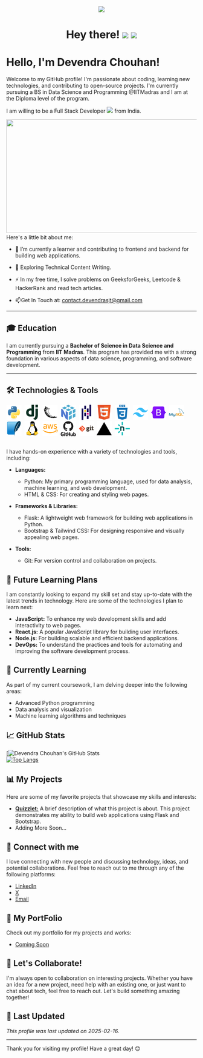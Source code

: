 <div id="header" align="center">
  <img src="https://media.giphy.com/media/M9gbBd9nbDrOTu1Mqx/giphy.gif" width="100"/>
<h1>
Hey there!
<img src="https://media.giphy.com/media/hvRJCLFzcasrR4ia7z/giphy.gif" width="30px"/>
<img src="https://media.giphy.com/media/WUlplcMpOCEmTGBtBW/giphy.gif" width="30px"/>
</h1>
</div>

# Hello, I'm Devendra Chouhan!

Welcome to my GitHub profile! I'm passionate about coding, learning new technologies, and contributing to open-source projects. I'm currently pursuing a BS in Data Science and Programming @IITMadras and I am at the Diploma level of the program.

I am willing to be a Full Stack Developer <img src="https://media.giphy.com/media/WUlplcMpOCEmTGBtBW/giphy.gif" width="30"> from India.

<div align="center">
  <img src="https://media.giphy.com/media/dWesBcTLavkZuG35MI/giphy.gif" width="600" height="300"/>
</div>
 Here's a little bit about me:

- :telescope: I’m currently a learner and contributing to frontend and backend for building web applications.

- :seedling: Exploring Technical Content Writing.

- :zap: In my free time, I solve problems on GeeksforGeeks, Leetcode & HackerRank and read tech articles.

- :mailbox:Get In Touch at: contact.devendrasjt@gmail.com

---

## 🎓 Education

I am currently pursuing a **Bachelor of Science in Data Science and Programming** from **IIT Madras**. This program has provided me with a strong foundation in various aspects of data science, programming, and software development. 

---

## 🛠️ Technologies & Tools

<div>
  <a href="https://www.python.org/doc/"><img src="https://github.com/devicons/devicon/blob/master/icons/python/python-original.svg" title="Python" alt="Python" width="40" height="40"/></a>&nbsp;
  <a href="https://docs.djangoproject.com/"><img src="https://github.com/devicons/devicon/blob/master/icons/django/django-plain.svg" title="Django" alt="Django" width="40" height="40"/></a>&nbsp;
  <a href="https://flask.palletsprojects.com/en/2.0.x/"><img src="https://github.com/devicons/devicon/blob/master/icons/flask/flask-original.svg" title="Flask" alt="Flask" width="40" height="40"/></a>&nbsp;
  <a href="https://numpy.org/doc/"><img src="https://github.com/devicons/devicon/blob/master/icons/numpy/numpy-original.svg" title="Numpy" alt="Numpy" width="40" height="40"/></a>&nbsp;
  <a href="https://pandas.pydata.org/docs/"><img src="https://github.com/devicons/devicon/blob/master/icons/pandas/pandas-original.svg" title="Pandas" alt="Pandas" width="40" height="40"/></a>&nbsp;
  <a href="https://developer.mozilla.org/en-US/docs/Web/HTML"><img src="https://github.com/devicons/devicon/blob/master/icons/html5/html5-original.svg" title="HTML5" alt="HTML" width="40" height="40"/></a>&nbsp;
  <a href="https://developer.mozilla.org/en-US/docs/Web/CSS"><img src="https://github.com/devicons/devicon/blob/master/icons/css3/css3-plain-wordmark.svg" title="CSS3" alt="CSS" width="40" height="40"/></a>&nbsp;
  <a href="https://tailwindcss.com/docs"><img src="https://github.com/devicons/devicon/blob/master/icons/tailwindcss/tailwindcss-original.svg" title="Tailwind" alt="Tailwind" width="40" height="40"/></a>&nbsp;
  <a href="https://getbootstrap.com/docs/5.0/getting-started/introduction/"><img src="https://github.com/devicons/devicon/blob/master/icons/bootstrap/bootstrap-original.svg" title="Bootstrap" alt="Bootstrap" width="40" height="40"/></a>&nbsp;
  <a href="https://dev.mysql.com/doc/"><img src="https://github.com/devicons/devicon/blob/master/icons/mysql/mysql-original-wordmark.svg" title="MySQL" alt="MySQL" width="40" height="40"/></a>&nbsp;
  <a href="https://www.sqlite.org/docs.html"><img src="https://github.com/devicons/devicon/blob/master/icons/sqlite/sqlite-original.svg" title="SQLite" alt="SQLite" width="40" height="40"/></a>&nbsp;
  <a href="https://www.kernel.org/doc/html/latest/"><img src="https://github.com/devicons/devicon/blob/master/icons/linux/linux-original.svg" title="Linux" alt="Linux" width="40" height="40"/></a>&nbsp;
  <a href="https://docs.aws.amazon.com/"><img src="https://github.com/devicons/devicon/blob/master/icons/amazonwebservices/amazonwebservices-plain-wordmark.svg" title="AWS" alt="AWS" width="40" height="40"/></a>&nbsp;
  <a href="https://github.com/"><img src="https://github.com/devicons/devicon/blob/master/icons/github/github-original-wordmark.svg" title="GitHub" alt="GitHub" width="40" height="40"/></a>&nbsp;
  <a href="https://git-scm.com/doc"><img src="https://github.com/devicons/devicon/blob/master/icons/git/git-original-wordmark.svg" title="Git" alt="Git" width="40" height="40"/></a>&nbsp;
  <a href="https://vercel.app"><img src="https://github.com/devicons/devicon/blob/master/icons/vercel/vercel-original.svg" title="Vercel" alt="Vercel" width="40" height="40"/></a>&nbsp;
  <a href="https://netlify.app/"><img src="https://github.com/devicons/devicon/blob/master/icons/netlify/netlify-original.svg" title="Netlify" alt="Netlify" width="40" height="40"/></a>
  
<!---  <img src="https://github.com/devicons/devicon/blob/master/icons/javascript/javascript-original.svg" title="JavaScript" alt="JavaScript" width="40" height="40"/>&nbsp;
  <img src="https://github.com/devicons/devicon/blob/master/icons/java/java-original-wordmark.svg" title="Java" alt="Java" width="40" height="40"/>&nbsp;
  <img src="https://github.com/devicons/devicon/blob/master/icons/react/react-original-wordmark.svg" title="React" alt="React" width="40" height="40"/>&nbsp;
  <img src="https://github.com/devicons/devicon/blob/master/icons/spring/spring-original-wordmark.svg" title="Spring" alt="Spring" width="40" height="40"/>&nbsp;
  <img src="https://github.com/devicons/devicon/blob/master/icons/materialui/materialui-original.svg" title="Material UI" alt="Material UI" width="40" height="40"/>&nbsp;
  <img src="https://github.com/devicons/devicon/blob/master/icons/flutter/flutter-original.svg" title="Flutter" alt="Flutter" width="40" height="40"/>&nbsp;
  <img src="https://github.com/devicons/devicon/blob/master/icons/redux/redux-original.svg" title="Redux" alt="Redux " width="40" height="40"/>&nbsp;
  <img src="https://github.com/devicons/devicon/blob/master/icons/nodejs/nodejs-original-wordmark.svg" title="NodeJS" alt="NodeJS" width="40" height="40"/>&nbsp;
  <img src="https://github.com/devicons/devicon/blob/master/icons/firebase/firebase-plain-wordmark.svg" title="Firebase" alt="Firebase" width="40" height="40"/>&nbsp;
  <img src="https://github.com/devicons/devicon/blob/master/icons/gatsby/gatsby-original.svg" title="Gatsby"  alt="Gatsby" width="40" height="40"/> -->
</div>

## 

I have hands-on experience with a variety of technologies and tools, including:

- **Languages:**
  - Python: My primary programming language, used for data analysis, machine learning, and web development.
  - HTML & CSS: For creating and styling web pages.
  
- **Frameworks & Libraries:**
  - Flask: A lightweight web framework for building web applications in Python.
  - Bootstrap & Tailwind CSS: For designing responsive and visually appealing web pages.
  
- **Tools:**
  - Git: For version control and collaboration on projects.

## 🚀 Future Learning Plans

I am constantly looking to expand my skill set and stay up-to-date with the latest trends in technology. Here are some of the technologies I plan to learn next:

- **JavaScript:** To enhance my web development skills and add interactivity to web pages.
- **React.js:** A popular JavaScript library for building user interfaces.
- **Node.js:** For building scalable and efficient backend applications.
- **DevOps:** To understand the practices and tools for automating and improving the software development process.

## 🌱 Currently Learning

As part of my current coursework, I am delving deeper into the following areas:

- Advanced Python programming
- Data analysis and visualization
- Machine learning algorithms and techniques

## 📈 GitHub Stats

<!-- [![GitHub Streak](http://github-readme-streak-stats.herokuapp.com?user=24f2002329&theme=dark&background=000000)](https://git.io/streak-stats) -->
[![Devendra Chouhan's GitHub Stats](https://github-readme-stats.vercel.app/api?username=24f2002329&show_icons=true&theme=radical)<br>
[![Top Langs](https://github-readme-stats.vercel.app/api/top-langs/?username=24f2002329&layout=compact&theme=vision-friendly-dark)](https://github.com/anuraghazra/github-readme-stats)

## 📊 My Projects

Here are some of my favorite projects that showcase my skills and interests:

- [**Quizzlet:**](https://github.com/24f2002329/MAD1_Project) A brief description of what this project is about. This project demonstrates my ability to build web applications using Flask and Bootstrap.
- Adding More Soon...
<!--
- [**Project 2:**](https://github.com/devendra-sjt/project2) A brief description of what this project is about. This project highlights my skills in data analysis and visualization using Python.
- [**Project 3:**](https://github.com/devendra-sjt/project3) A brief description of what this project is about. This project showcases my experience with machine learning and predictive modeling.
-->

## 🔗 Connect with me

I love connecting with new people and discussing technology, ideas, and potential collaborations. Feel free to reach out to me through any of the following platforms:

- [LinkedIn](https://www.linkedin.com/in/devendra-sjt)
- [X](https://x.com/devendra-sjt)
- [Email](mailto:contact,devendrasjt@gamil.com)

## 📝 My PortFolio

Check out my portfolio for my projects and works:

- [Coming Soon](/)

## 💬 Let's Collaborate!

I'm always open to collaboration on interesting projects. Whether you have an idea for a new project, need help with an existing one, or just want to chat about tech, feel free to reach out. Let's build something amazing together!

## 📅 Last Updated

*This profile was last updated on 2025-02-16.*

---

Thank you for visiting my profile! Have a great day! 😊
```` ▋
